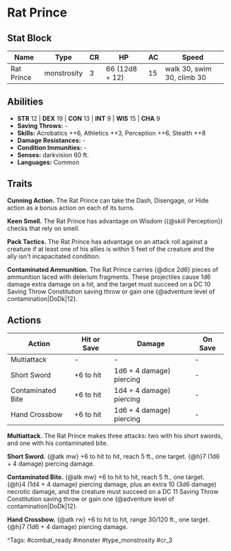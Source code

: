 # Rat Prince

## Stat Block

| Name | Type | CR | HP | AC | Speed |
|------|------|----|----|----|-------|
| Rat Prince | monstrosity | 3 | 66 (12d8 + 12) | 15 | walk 30, swim 30, climb 30 |

## Abilities

- **STR** 12 | **DEX** 19 | **CON** 13 | **INT** 9 | **WIS** 15 | **CHA** 9
- **Saving Throws:** -  
- **Skills:** Acrobatics ++6, Athletics ++3, Perception ++6, Stealth ++8  
- **Damage Resistances:** -  
- **Condition Immunities:** -  
- **Senses:** darkvision 60 ft.  
- **Languages:** Common

## Traits

**Cunning Action.** The Rat Prince can take the Dash, Disengage, or Hide action as a bonus action on each of its turns.

**Keen Smell.** The Rat Prince has advantage on Wisdom ({@skill Perception}) checks that rely on smell.

**Pack Tactics.** The Rat Prince has advantage on an attack roll against a creature if at least one of his allies is within 5 feet of the creature and the ally isn't incapacitated condition.

**Contaminated Ammunition.** The Rat Prince carries {@dice 2d6} pieces of ammunition laced with delerium fragments. These projectiles cause 1d6 damage extra damage on a hit, and the target must succeed on a DC 10 Saving Throw Constitution saving throw or gain one {@adventure level of contamination|DoDk|12}.


## Actions

| Action | Hit or Save | Damage | On Save |
|--------|--------------|--------|----------|
| Multiattack | - | - | - |
| Short Sword | +6 to hit | 1d6 + 4 damage) piercing | - |
| Contaminated Bite | +6 to hit | 1d4 + 4 damage) piercing | - |
| Hand Crossbow | +6 to hit | 1d6 + 4 damage) piercing | - |

**Multiattack.** The Rat Prince makes three attacks: two with his short swords, and one with his contaminated bite.

**Short Sword.** {@atk mw} +6 to hit to hit, reach 5 ft., one target. {@h}7 (1d6 + 4 damage) piercing damage.

**Contaminated Bite.** {@atk mw} +6 to hit to hit, reach 5 ft., one target. {@h}4 (1d4 + 4 damage) piercing damage, plus an extra 10 (3d6 damage) necrotic damage, and the creature must succeed on a DC 11 Saving Throw Constitution saving throw or gain one {@adventure level of contamination|DoDk|12}.

**Hand Crossbow.** {@atk rw} +6 to hit to hit, range 30/120 ft., one target. {@h}7 (1d6 + 4 damage) piercing damage.


^Tags: #combat_ready #monster #type_monstrosity #cr_3